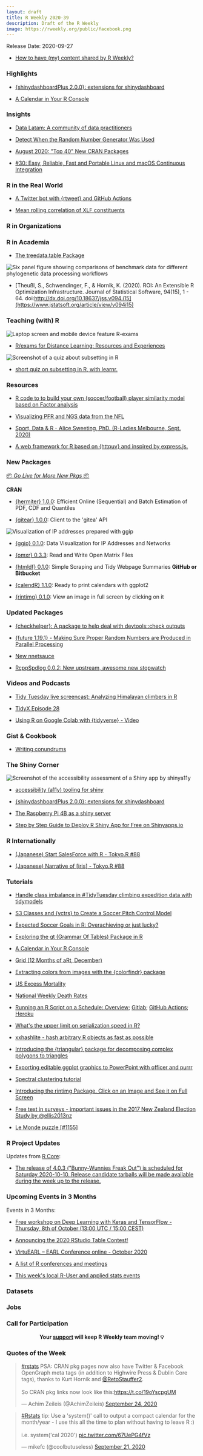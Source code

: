 ```yaml
---
layout: draft
title: R Weekly 2020-39
description: Draft of the R Weekly
image: https://rweekly.org/public/facebook.png
---
```


Release Date: 2020-09-27

+ [How to have (my) content shared by R Weekly?](https://github.com/rweekly/rweekly.org#how-to-have-my-content-shared-by-r-weekly)


###  Highlights

+ [{shinydashboardPlus 2.0.0}: extensions for shinydashboard](https://rinterface.github.io/shinydashboardPlus/articles/shinydashboardPlus.html#what-changes-in-v2-0-0)

+ [A Calendar in Your R Console](https://www.garrickadenbuie.com/blog/r-console-calendar/)

### Insights

+ [Data Latam: A community of data practitioners](https://education.rstudio.com/blog/2020/09/data-latam/)

+ [Detect When the Random Number Generator Was Used](https://www.jottr.org/2020/09/21/detect-when-the-random-number-generator-was-used/)

+ [August 2020: "Top 40" New CRAN Packages](https://rviews.rstudio.com/2020/09/22/august-2020-top-40-new-cran-packages/)

+ [#30: Easy, Reliable, Fast and Portable Linux and macOS Continuous Integration](http://dirk.eddelbuettel.com/blog/2020/09/26#030_bspm_for_ci)

### R in the Real World

+ [A Twitter bot with {rtweet} and GitHub Actions](https://www.rostrum.blog/2020/09/21/londonmapbot/)

+ [Mean rolling correlation of XLF constituents](https://blog.fosstrading.com/2020/09/xlf-rolling-mean-correlation.html)

###  R in Organizations



###  R in Academia

+ [The treedata.table Package](https://ropensci.org/blog/2020/09/22/treedata.table/)

![Six panel figure showing comparisons of benchmark data for different phylogenetic data processing workflows](https://raw.githubusercontent.com/rweekly/image/master/2020-09-28/treedatatable.png)

+ [Theußl, S., Schwendinger, F., & Hornik, K. (2020). ROI: An Extensible R Optimization Infrastructure. Journal of Statistical Software, 94(15), 1 - 64. doi:http://dx.doi.org/10.18637/jss.v094.i15](https://www.jstatsoft.org/article/view/v094i15)

### Teaching (with) R

![Laptop screen and mobile device feature R-exams](https://raw.githubusercontent.com/rweekly/image/master/2020-09-28/rexams.png)

+ [R/exams for Distance Learning: Resources and Experiences](http://www.R-exams.org/general/distancelearning/)

![Screenshot of a quiz about subsetting in R](https://raw.githubusercontent.com/rweekly/image/master/2020-09-28/quizz.png)

+ [short quiz on subsetting in R, with learnr.](https://monty.shinyapps.io/subsetting/)

###  Resources

+ [R code to to build your own (soccer/football) player similarity model based on Factor analysis](https://github.com/EoinOBrien94/FactorAnalysis)

+ [Visualizing PFR and NGS data from the NFL](https://gist.github.com/jthomasmock/6be2b7ae28bf676c124a76a3b473be92)

+ [Sport, Data & R - Alice Sweeting, PhD. (R-Ladies Melbourne, Sept. 2020)](https://sportstatisticsrsweet.github.io/RLadiesMelbourneTalk/Slides#1)

+ [A web framework for R based on {httpuv} and inspired by express.js.](https://ambiorix.john-coene.com/)

###  New Packages

<p class="added-hostname"><a href="https://rweekly.org/live" target="_blank" class="externalLink">📦 <i>Go Live for More New Pkgs</i> 📦</a></p>

**CRAN**

+ [{hermiter} 1.0.0](https://CRAN.R-project.org/package=hermiter): Efficient Online (Sequential) and Batch Estimation of PDF, CDF and Quantiles

+ [{gitear} 1.0.0](https://cran.r-project.org/package=gitear): Client to the 'gitea' API

![Visualization of IP addresses prepared with ggip](https://raw.githubusercontent.com/rweekly/image/master/2020-09-28/ggip.png)

+ [{ggip} 0.1.0](https://cran.r-project.org/package=ggip): Data Visualization for IP Addresses and Networks

+ [{omxr} 0.3.3](https://cran.r-project.org/package=omxr): Read and Write Open Matrix Files

+ [{htmldf} 0.1.0](https://cran.r-project.org/package=htmldf): Simple Scraping and Tidy Webpage Summaries
**GitHub or Bitbucket**

+ [{calendR} 1.1.0](https://github.com/R-CoderDotCom/calendR): Ready to print calendars with ggplot2

+ [{rintimg} 0.1.0](https://github.com/feddelegrand7/rintimg): View an image in full screen by clicking on it

### Updated Packages

+ [{checkhelper}: A package to help deal with devtools::check outputs](https://github.com/ThinkR-open/checkhelper)

+ [{future 1.19.1} - Making Sure Proper Random Numbers are Produced in Parallel Processing](https://www.jottr.org/2020/09/22/push-for-statical-sound-rng/)

+ [New nnetsauce](https://thierrymoudiki.github.io/blog/2020/09/25/misc/quasirandomizednn/nnetsauce-new)

+ [RcppSpdlog 0.0.2: New upstream, awesome new stopwatch](http://dirk.eddelbuettel.com/blog/2020/09/20#rcppspdlog_0.0.2)

###  Videos and Podcasts

+ [Tidy Tuesday live screencast: Analyzing Himalayan climbers in R](https://www.youtube.com/watch?v=WT7FMn-_jPY)

+ [TidyX Episode 28](https://www.youtube.com/watch?v=dQd89Rk5q1E)

+ [Using R on Google Colab with {tidyverse} - Video](https://www.programmingwithr.com/using-r-on-google-colab-with-tidyverse-video/)

### Gist & Cookbook

+ [Writing conundrums](https://osm.netlify.com/post/writing-conundrums/)

### The Shiny Corner

![Screenshot of the accessibility assessment of a Shiny app by shinya11y](https://raw.githubusercontent.com/rweekly/image/master/2020-09-28/accessibility.png)

+ [accessibility (a11y) tooling for shiny](https://github.com/ewenme/shinya11y)

+ [{shinydashboardPlus 2.0.0}: extensions for shinydashboard](https://rinterface.github.io/shinydashboardPlus/articles/shinydashboardPlus.html#what-changes-in-v2-0-0)

+ [The Raspberry Pi 4B as a shiny server](https://www.brodrigues.co/blog/2020-09-20-shiny_raspberry/)

+ [Step by Step Guide to Deploy R Shiny App for Free on Shinyapps.io](https://www.youtube.com/watch?v=2QstfyGX4ZU)


### R Internationally

+ [(Japanese) Start SalesForce with R - Tokyo.R #88](https://speakerdeck.com/bk_18/start-salesforce-with-r)

+ [(Japanese) Narrative of [iris] - Tokyo.R #88](https://speakerdeck.com/kilometer/narrative-of-iris)

###  Tutorials

+ [Handle class imbalance in #TidyTuesday climbing expedition data with tidymodels](https://juliasilge.com/blog/himalayan-climbing/)

+ [S3 Classes and {vctrs} to Create a Soccer Pitch Control Model](https://tonyelhabr.rbind.io/post/soccer-pitch-control-r/)

+ [Expected Soccer Goals in R: Overachieving or just lucky?](http://dm13450.github.io/2020/09/11/ExpGoals.html)

+ [Exploring the gt (Grammar Of Tables) Package in R](https://towardsdatascience.com/exploring-the-gt-grammar-of-tables-package-in-r-7fff9d0b40cd)

+ [A Calendar in Your R Console](https://www.garrickadenbuie.com/blog/r-console-calendar/)

+ [Grid (12 Months of aRt, December)](https://www.williamrchase.com/post/grid-12-months-of-art-december/)

+ [Extracting colors from images with the {colorfindr} package](https://github.com/annahensch/R-tutorials/blob/master/ggplot-on-fire.md)

+ [US Excess Mortality](https://kieranhealy.org/blog/archives/2020/09/24/us-excess-mortality/)

+ [National Weekly Death Rates](https://kieranhealy.org/blog/archives/2020/09/26/national-weekly-death-rates/)

+ [Running an R Script on a Schedule: Overview](https://blog.rmhogervorst.nl/blog/2020/09/26/running-an-r-script-on-a-schedule-overview/); [Gitlab](https://blog.rmhogervorst.nl/blog/2020/09/24/running-an-r-script-on-a-schedule-gitlab/); [GitHub Actions](https://blog.rmhogervorst.nl/blog/2020/09/24/running-an-r-script-on-a-schedule-gh-actions/); [Heroku](https://blog.rmhogervorst.nl/blog/2020/09/21/running-an-r-script-on-a-schedule-heroku/)

+ [What's the upper limit on serialization speed in R?](https://coolbutuseless.github.io/2020/09/22/whats-the-upper-limit-on-serialization-speed-in-r/)

+ [xxhashlite - hash arbitrary R objects as fast as possible](https://coolbutuseless.github.io/2020/09/22/xxhashlite-hash-arbitrary-r-objects-as-fast-as-possible/)

+ [Introducing the {triangular} package for decomposing complex polygons to triangles](https://coolbutuseless.github.io/2020/09/26/introducing-the-triangular-package-for-decomposing-complex-polygons-to-triangles/)

+ [Exporting editable ggplot graphics to PowerPoint with officer and purrr](https://www.pipinghotdata.com/posts/2020-09-22-exporting-editable-ggplot-graphics-to-powerpoint-with-officer-and-purrr)

+ [Spectral clustering tutorial](https://eranraviv.com/understanding-spectral-clustering/)

+ [Introducing the rintimg Package. Click on an Image and See it on Full Screen](https://ihaddadenfodil.com/post/introducing-the-rintimg-package-click-on-an-image-and-see-it-on-full-screen/)

+ [Free text in surveys - important issues in the 2017 New Zealand Election Study by @ellis2013nz](http://freerangestats.info/blog/2020/09/26/nzes-issues)

+ [Le Monde puzzle [#1155]](https://xianblog.wordpress.com/2020/09/26/le-monde-puzzle-1155/)

<!--<div class="post-more-begin></div><div class="post-more-end"></div>-->

###  R Project Updates

Updates from [R Core](http://developer.r-project.org/blosxom.cgi/R-devel/NEWS):

+ [The release of 4.0.3 ("Bunny-Wunnies Freak Out") is scheduled for Saturday 2020-10-10. Release candidate tarballs will be made available during the week up to the release. ](https://developer.r-project.org/)

###  Upcoming Events in 3 Months

Events in 3 Months:

+ [Free workshop on Deep Learning with Keras and TensorFlow  - Thursday, 8th of October (13:00 UTC / 15:00 CEST)](https://shirinsplayground.netlify.app/2020/09/keras_workshop_user20/)

+ [Announcing the 2020 RStudio Table Contest!](https://blog.rstudio.com/2020/09/15/announcing-the-2020-rstudio-table-contest/)

+ [VirtuEARL – EARL Conference online - October 2020](https://www.mango-solutions.com/virtuearl-earl-conference-online-2020/)

+ [A list of R conferences and meetings](https://jumpingrivers.github.io/meetingsR/events.html)

+ [This week's local R-User and applied stats events](https://community.rstudio.com/c/irl)


### Datasets

### Jobs




###  Call for Participation


<p class="hide-support added-hostname support-rweekly" style="text-align: center;font-weight: bold;">Your <a class="non-visited externalLink" href="https://www.patreon.com/rweekly" onclick="pas(this)">support</a> will keep R Weekly team moving! 💡</p>

###  Quotes of the Week

<blockquote class="twitter-tweet"><p lang="en" dir="ltr"><a href="https://twitter.com/hashtag/rstats?src=hash&amp;ref_src=twsrc%5Etfw">#rstats</a> PSA: CRAN pkg pages now also have Twitter &amp; Facebook OpenGraph meta tags (in addition to Highwire Press &amp; Dublin Core tags), thanks to Kurt Hornik and <a href="https://twitter.com/RetoStauffer2?ref_src=twsrc%5Etfw">@RetoStauffer2</a>.<br><br>So CRAN pkg links now look like this:<a href="https://t.co/19oYscpgUM">https://t.co/19oYscpgUM</a></p>&mdash; Achim Zeileis (@AchimZeileis) <a href="https://twitter.com/AchimZeileis/status/1309196585113464833?ref_src=twsrc%5Etfw">September 24, 2020</a></blockquote>

<blockquote class="twitter-tweet"><p lang="en" dir="ltr"><a href="https://twitter.com/hashtag/Rstats?src=hash&amp;ref_src=twsrc%5Etfw">#Rstats</a> tip: Use a &#39;system()&#39; call to output a compact calendar for the month/year - I use this all the time to plan without having to leave R :)<br><br>i.e. system(&#39;cal 2020&#39;) <a href="https://t.co/67UePG4fVz">pic.twitter.com/67UePG4fVz</a></p>&mdash; mikefc (@coolbutuseless) <a href="https://twitter.com/coolbutuseless/status/1308163906674790402?ref_src=twsrc%5Etfw">September 21, 2020</a></blockquote> <script async src="https://platform.twitter.com/widgets.js" charset="utf-8"></script> 


